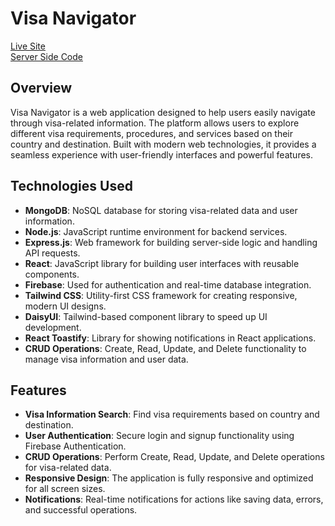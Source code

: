 # Visa Navigator

[Live Site](https://zishan-visavoyage.netlify.app/)  
[Server Side Code](https://github.com/zishanmeh/visa-navigator-server)

## Overview

Visa Navigator is a web application designed to help users easily navigate through visa-related information. The platform allows users to explore different visa requirements, procedures, and services based on their country and destination. Built with modern web technologies, it provides a seamless experience with user-friendly interfaces and powerful features.

## Technologies Used

- **MongoDB**: NoSQL database for storing visa-related data and user information.
- **Node.js**: JavaScript runtime environment for backend services.
- **Express.js**: Web framework for building server-side logic and handling API requests.
- **React**: JavaScript library for building user interfaces with reusable components.
- **Firebase**: Used for authentication and real-time database integration.
- **Tailwind CSS**: Utility-first CSS framework for creating responsive, modern UI designs.
- **DaisyUI**: Tailwind-based component library to speed up UI development.
- **React Toastify**: Library for showing notifications in React applications.
- **CRUD Operations**: Create, Read, Update, and Delete functionality to manage visa information and user data.

## Features

- **Visa Information Search**: Find visa requirements based on country and destination.
- **User Authentication**: Secure login and signup functionality using Firebase Authentication.
- **CRUD Operations**: Perform Create, Read, Update, and Delete operations for visa-related data.
- **Responsive Design**: The application is fully responsive and optimized for all screen sizes.
- **Notifications**: Real-time notifications for actions like saving data, errors, and successful operations.
